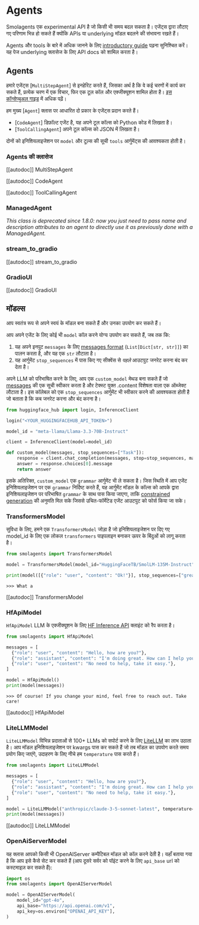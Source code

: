 <!--Copyright 2024 The HuggingFace Team. All rights reserved.

Licensed under the Apache License, Version 2.0 (the "License"); you may not use this file except in compliance with
the License. You may obtain a copy of the License at

http://www.apache.org/licenses/LICENSE-2.0

Unless required by applicable law or agreed to in writing, software distributed under the License is distributed on
an "AS IS" BASIS, WITHOUT WARRANTIES OR CONDITIONS OF ANY KIND, either express or implied. See the License for the
specific language governing permissions and limitations under the License.

⚠️ Note that this file is in Markdown but contain specific syntax for our doc-builder (similar to MDX) that may not be
rendered properly in your Markdown viewer.

-->
# Agents

<Tip warning={true}>

Smolagents एक experimental API है जो किसी भी समय बदल सकता है। एजेंट्स द्वारा लौटाए गए परिणाम भिन्न हो सकते हैं क्योंकि APIs या underlying मॉडल बदलने की संभावना रखते हैं।

</Tip>

Agents और tools के बारे में अधिक जानने के लिए [introductory guide](../index) पढ़ना सुनिश्चित करें। 
यह पेज underlying क्लासेज के लिए API docs को शामिल करता है।

## Agents

हमारे एजेंट्स [`MultiStepAgent`] से इनहेरिट करते हैं, जिसका अर्थ है कि वे कई चरणों में कार्य कर सकते हैं, प्रत्येक चरण में एक विचार, फिर एक टूल कॉल और एक्जीक्यूशन शामिल होता है। [इस कॉन्सेप्चुअल गाइड](../conceptual_guides/react) में अधिक पढ़ें।

हम मुख्य [`Agent`] क्लास पर आधारित दो प्रकार के एजेंट्स प्रदान करते हैं।
  - [`CodeAgent`] डिफ़ॉल्ट एजेंट है, यह अपने टूल कॉल्स को Python कोड में लिखता है।
  - [`ToolCallingAgent`] अपने टूल कॉल्स को JSON में लिखता है।

दोनों को इनिशियलाइजेशन पर `model` और टूल्स की सूची `tools` आर्गुमेंट्स की आवश्यकता होती है।

### Agents की क्लासेज

[[autodoc]] MultiStepAgent

[[autodoc]] CodeAgent

[[autodoc]] ToolCallingAgent

### ManagedAgent

_This class is deprecated since 1.8.0: now you just need to pass name and description attributes to an agent to directly use it as previously done with a ManagedAgent._

### stream_to_gradio

[[autodoc]] stream_to_gradio

### GradioUI

[[autodoc]] GradioUI

## मॉडल्स

आप स्वतंत्र रूप से अपने स्वयं के मॉडल बना सकते हैं और उनका उपयोग कर सकते हैं।

आप अपने एजेंट के लिए कोई भी `model` कॉल करने योग्य उपयोग कर सकते हैं, जब तक कि:
1. यह अपने इनपुट `messages` के लिए [messages format](./chat_templating) (`List[Dict[str, str]]`) का पालन करता है, और यह एक `str` लौटाता है।
2. यह आर्गुमेंट `stop_sequences` में पास किए गए सीक्वेंस से *पहले* आउटपुट जनरेट करना बंद कर देता है।

अपने LLM को परिभाषित करने के लिए, आप एक `custom_model` मेथड बना सकते हैं जो [messages](./chat_templating) की एक सूची स्वीकार करता है और टेक्स्ट युक्त .content विशेषता वाला एक ऑब्जेक्ट लौटाता है। इस कॉलेबल को एक `stop_sequences` आर्गुमेंट भी स्वीकार करने की आवश्यकता होती है जो बताता है कि कब जनरेट करना और बंद करना है।

```python
from huggingface_hub import login, InferenceClient

login("<YOUR_HUGGINGFACEHUB_API_TOKEN>")

model_id = "meta-llama/Llama-3.3-70B-Instruct"

client = InferenceClient(model=model_id)

def custom_model(messages, stop_sequences=["Task"]):
    response = client.chat_completion(messages, stop=stop_sequences, max_tokens=1000)
    answer = response.choices[0].message
    return answer
```

इसके अतिरिक्त, `custom_model` एक `grammar` आर्गुमेंट भी ले सकता है। जिस स्थिति में आप एजेंट इनिशियलाइजेशन पर एक `grammar` निर्दिष्ट करते हैं, यह आर्गुमेंट मॉडल के कॉल्स को आपके द्वारा इनिशियलाइजेशन पर परिभाषित `grammar` के साथ पास किया जाएगा, ताकि [constrained generation](https://huggingface.co/docs/text-generation-inference/conceptual/guidance) की अनुमति मिल सके जिससे उचित-फॉर्मेटेड एजेंट आउटपुट को फोर्स किया जा सके।

### TransformersModel

सुविधा के लिए, हमने एक `TransformersModel` जोड़ा है जो इनिशियलाइजेशन पर दिए गए model_id के लिए एक लोकल `transformers` पाइपलाइन बनाकर ऊपर के बिंदुओं को लागू करता है।

```python
from smolagents import TransformersModel

model = TransformersModel(model_id="HuggingFaceTB/SmolLM-135M-Instruct")

print(model([{"role": "user", "content": "Ok!"}], stop_sequences=["great"]))
```
```text
>>> What a
```

[[autodoc]] TransformersModel

### HfApiModel

`HfApiModel` LLM के एक्जीक्यूशन के लिए [HF Inference API](https://huggingface.co/docs/api-inference/index) क्लाइंट को रैप करता है।

```python
from smolagents import HfApiModel

messages = [
  {"role": "user", "content": "Hello, how are you?"},
  {"role": "assistant", "content": "I'm doing great. How can I help you today?"},
  {"role": "user", "content": "No need to help, take it easy."},
]

model = HfApiModel()
print(model(messages))
```
```text
>>> Of course! If you change your mind, feel free to reach out. Take care!
```
[[autodoc]] HfApiModel

### LiteLLMModel

`LiteLLMModel` विभिन्न प्रदाताओं से 100+ LLMs को सपोर्ट करने के लिए [LiteLLM](https://www.litellm.ai/) का लाभ उठाता है।
आप मॉडल इनिशियलाइजेशन पर kwargs पास कर सकते हैं जो तब मॉडल का उपयोग करते समय प्रयोग किए जाएंगे, उदाहरण के लिए नीचे हम `temperature` पास करते हैं।

```python
from smolagents import LiteLLMModel

messages = [
  {"role": "user", "content": "Hello, how are you?"},
  {"role": "assistant", "content": "I'm doing great. How can I help you today?"},
  {"role": "user", "content": "No need to help, take it easy."},
]

model = LiteLLMModel("anthropic/claude-3-5-sonnet-latest", temperature=0.2, max_tokens=10)
print(model(messages))
```

[[autodoc]] LiteLLMModel

### OpenAiServerModel


यह क्लास आपको किसी भी OpenAIServer कम्पैटिबल मॉडल को कॉल करने देती है।
यहाँ बताया गया है कि आप इसे कैसे सेट कर सकते हैं (आप दूसरे सर्वर को पॉइंट करने के लिए `api_base` url को कस्टमाइज़ कर सकते हैं):
```py
import os
from smolagents import OpenAIServerModel

model = OpenAIServerModel(
    model_id="gpt-4o",
    api_base="https://api.openai.com/v1",
    api_key=os.environ["OPENAI_API_KEY"],
)
```